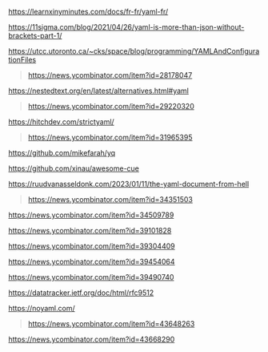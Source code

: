 https://learnxinyminutes.com/docs/fr-fr/yaml-fr/

https://11sigma.com/blog/2021/04/26/yaml-is-more-than-json-without-brackets-part-1/

https://utcc.utoronto.ca/~cks/space/blog/programming/YAMLAndConfigurationFiles
> https://news.ycombinator.com/item?id=28178047

https://nestedtext.org/en/latest/alternatives.html#yaml
> https://news.ycombinator.com/item?id=29220320

https://hitchdev.com/strictyaml/
> https://news.ycombinator.com/item?id=31965395

https://github.com/mikefarah/yq

https://github.com/xinau/awesome-cue

https://ruudvanasseldonk.com/2023/01/11/the-yaml-document-from-hell
> https://news.ycombinator.com/item?id=34351503

https://news.ycombinator.com/item?id=34509789

https://news.ycombinator.com/item?id=39101828

https://news.ycombinator.com/item?id=39304409

https://news.ycombinator.com/item?id=39454064

https://news.ycombinator.com/item?id=39490740

https://datatracker.ietf.org/doc/html/rfc9512

https://noyaml.com/
> https://news.ycombinator.com/item?id=43648263

https://news.ycombinator.com/item?id=43668290
